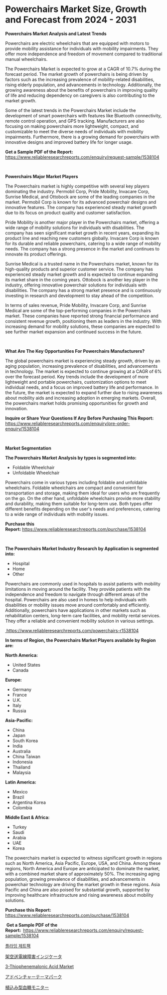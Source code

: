<p><h1>Powerchairs Market Size, Growth and Forecast from 2024 - 2031</h1></p><p><strong>Powerchairs Market Analysis and Latest Trends</strong></p>
<p><p>Powerchairs are electric wheelchairs that are equipped with motors to provide mobility assistance for individuals with mobility impairments. They offer more independence and freedom of movement compared to traditional manual wheelchairs.</p><p>The Powerchairs Market is expected to grow at a CAGR of 10.7% during the forecast period. The market growth of powerchairs is being driven by factors such as the increasing prevalence of mobility-related disabilities, rising elderly population, and advancements in technology. Additionally, the growing awareness about the benefits of powerchairs in improving quality of life and reducing dependency on caregivers is also contributing to the market growth.</p><p>Some of the latest trends in the Powerchairs Market include the development of smart powerchairs with features like Bluetooth connectivity, remote control operation, and GPS tracking. Manufacturers are also focusing on making powerchairs more lightweight, compact, and customizable to meet the diverse needs of individuals with mobility impairments. Furthermore, there is a growing demand for powerchairs with innovative designs and improved battery life for longer usage.</p></p>
<p><strong>Get a Sample PDF of the Report:&nbsp;</strong> <a href="https://www.reliableresearchreports.com/enquiry/request-sample/1538104">https://www.reliableresearchreports.com/enquiry/request-sample/1538104</a></p>
<p>&nbsp;</p>
<p><strong>Powerchairs Major Market Players</strong></p>
<p><p>The Powerchairs market is highly competitive with several key players dominating the industry. Permobil Corp, Pride Mobility, Invacare Corp, Sunrise Medical, and Ottobock are some of the leading companies in the market. Permobil Corp is known for its advanced powerchair designs and innovative features. The company has experienced steady market growth due to its focus on product quality and customer satisfaction.</p><p>Pride Mobility is another major player in the Powerchairs market, offering a wide range of mobility solutions for individuals with disabilities. The company has seen significant market growth in recent years, expanding its product line and reaching new customers globally. Invacare Corp is known for its durable and reliable powerchairs, catering to a wide range of mobility needs. The company has a strong presence in the market and continues to innovate its product offerings.</p><p>Sunrise Medical is a trusted name in the Powerchairs market, known for its high-quality products and superior customer service. The company has experienced steady market growth and is expected to continue expanding its market share in the coming years. Ottobock is another key player in the industry, offering innovative powerchair solutions for individuals with disabilities. The company has a strong market presence and is continuously investing in research and development to stay ahead of the competition.</p><p>In terms of sales revenue, Pride Mobility, Invacare Corp, and Sunrise Medical are some of the top-performing companies in the Powerchairs market. These companies have reported strong financial performance and consistent revenue growth, positioning them as leaders in the industry. With increasing demand for mobility solutions, these companies are expected to see further market expansion and continued success in the future.</p></p>
<p>&nbsp;</p>
<p><strong>What Are The Key Opportunities For Powerchairs Manufacturers?</strong></p>
<p><p>The global powerchairs market is experiencing steady growth, driven by an aging population, increasing prevalence of disabilities, and advancements in technology. The market is expected to continue growing at a CAGR of 6% over the forecast period. Key trends include the development of more lightweight and portable powerchairs, customization options to meet individual needs, and a focus on improved battery life and performance. In the future, the market is expected to expand further due to rising awareness about mobility aids and increasing adoption in emerging markets. Overall, the powerchairs market holds promising opportunities for growth and innovation.</p></p>
<p><strong>Inquire or Share Your Questions If Any Before Purchasing This Report:</strong> <a href="https://www.reliableresearchreports.com/enquiry/pre-order-enquiry/1538104">https://www.reliableresearchreports.com/enquiry/pre-order-enquiry/1538104</a></p>
<p>&nbsp;</p>
<p><strong>Market Segmentation</strong></p>
<p><strong>The Powerchairs Market Analysis by types is segmented into:</strong></p>
<p><ul><li>Foldable Wheelchair</li><li>Unfoldable Wheelchair</li></ul></p>
<p><p>Powerchairs come in various types including foldable and unfoldable wheelchairs. Foldable wheelchairs are compact and convenient for transportation and storage, making them ideal for users who are frequently on the go. On the other hand, unfoldable wheelchairs provide more stability and durability, making them suitable for long-term use. Both types offer different benefits depending on the user's needs and preferences, catering to a wide range of individuals with mobility issues.</p></p>
<p><strong>Purchase this Report:&nbsp;</strong><a href="https://www.reliableresearchreports.com/purchase/1538104">https://www.reliableresearchreports.com/purchase/1538104</a></p>
<p>&nbsp;</p>
<p><strong>The Powerchairs Market Industry Research by Application is segmented into:</strong></p>
<p><ul><li>Hospital</li><li>Home</li><li>Other</li></ul></p>
<p><p>Powerchairs are commonly used in hospitals to assist patients with mobility limitations in moving around the facility. They provide patients with the independence and freedom to navigate through different areas of the hospital. Powerchairs are also used in homes to help individuals with disabilities or mobility issues move around comfortably and efficiently. Additionally, powerchairs have applications in other markets such as rehabilitation centers, long-term care facilities, and mobility rental services. They offer a reliable and convenient mobility solution in various settings.</p></p>
<p><a href="https://www.reliableresearchreports.com/powerchairs-r1538104">&nbsp;https://www.reliableresearchreports.com/powerchairs-r1538104</a></p>
<p><strong>In terms of Region, the Powerchairs Market Players available by Region are:</strong></p>
<p>
    <p> <strong> North America: </strong>
        <ul>
            <li>United States</li>
            <li>Canada</li>
        </ul>
        </p> 
    <p> <strong> Europe: </strong>
        <ul>
            <li>Germany</li>
            <li>France</li>
            <li>U.K.</li>
            <li>Italy</li>
            <li>Russia</li>
        </ul>
        </p> 
    <p> <strong> Asia-Pacific: </strong>
        <ul>
            <li>China</li>
            <li>Japan</li>
            <li>South Korea</li>
            <li>India</li>
            <li>Australia</li>
            <li>China Taiwan</li>
            <li>Indonesia</li>
            <li>Thailand</li>
            <li>Malaysia</li>
        </ul>
        </p> 
    <p> <strong> Latin America: </strong>
        <ul>
            <li>Mexico</li>
            <li>Brazil</li>
            <li>Argentina Korea</li>
            <li>Colombia</li>
        </ul>
        </p> 
    <p> <strong> Middle East & Africa: </strong>
        <ul>
            <li>Turkey</li>
            <li>Saudi</li>
            <li>Arabia</li>
            <li>UAE</li>
            <li>Korea</li>
        </ul>
    </p>
    </p>
<p><p>The powerchairs market is expected to witness significant growth in regions such as North America, Asia Pacific, Europe, USA, and China. Among these regions, North America and Europe are anticipated to dominate the market, with a combined market share of approximately 50%. The increasing aging population, growing prevalence of disabilities, and advancements in powerchair technology are driving the market growth in these regions. Asia Pacific and China are also poised for substantial growth, supported by improving healthcare infrastructure and rising awareness about mobility solutions.</p></p>
<p><strong>Purchase this Report: </strong><a href="https://www.reliableresearchreports.com/purchase/1538104">https://www.reliableresearchreports.com/purchase/1538104</a></p>
<p>&nbsp;<strong>Get a Sample PDF of the Report:&nbsp;&nbsp;</strong><a href="https://www.reliableresearchreports.com/enquiry/request-sample/1538104">https://www.reliableresearchreports.com/enquiry/request-sample/1538104</a></p>
<p><strong></strong></p>
<p><p><a href="https://medium.com/@luffiazaza/2024%EB%85%84%EB%B6%80%ED%84%B0-2031%EB%85%84%EA%B9%8C%EC%A7%80%EC%9D%98-%EB%B9%84%ED%96%89-%EC%A0%AF%ED%8C%A9-%EC%8B%9C%EC%9E%A5-%EB%B6%84%EC%84%9D-%EB%B0%8F-%EA%B7%9C%EB%AA%A8-%EC%98%88%EC%B8%A1-da346c07dac9">플라잉 제트팩</a></p><p><a href="https://github.com/RodHoppe07/Market-Research-Report-List-1/blob/main/458036550562.md">架空送電線障害インジケータ</a></p><p><a href="https://issuu.com/reportprime-2/docs/3-thiophenemalonic-acid-market-size-2030.pptx">3-Thiophenemalonic Acid Market</a></p><p><a href="https://medium.com/@camerondowd204/%E5%86%92%E9%99%BA%E3%83%86%E3%83%BC%E3%83%9E%E3%83%91%E3%83%BC%E3%82%AF%E5%B8%82%E5%A0%B4-%E7%AB%B6%E4%BA%89%E5%88%86%E6%9E%90-%E5%B8%82%E5%A0%B4%E3%83%88%E3%83%AC%E3%83%B3%E3%83%89-%E3%81%8A%E3%82%88%E3%81%B32031%E5%B9%B4%E3%81%BE%E3%81%A7%E3%81%AE%E4%BA%88%E6%B8%AC-41d2ba2db81e">アドベンチャーテーマパーク</a></p><p><a href="https://github.com/reliezer65/Market-Research-Report-List-1/blob/main/288716250563.md">植込み型血糖モニター</a></p></p>
